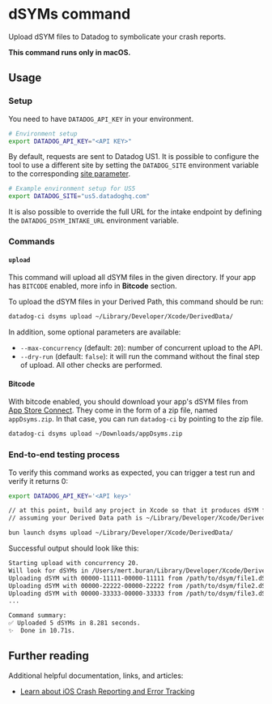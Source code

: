 # dSYMs command

Upload dSYM files to Datadog to symbolicate your crash reports.

**This command runs only in macOS.**

## Usage

### Setup

You need to have `DATADOG_API_KEY` in your environment.

```bash
# Environment setup
export DATADOG_API_KEY="<API KEY>"
```

By default, requests are sent to Datadog US1. It is possible to configure the tool to use a different site by setting the `DATADOG_SITE` environment variable to the corresponding [site parameter][2].

```bash
# Example environment setup for US5
export DATADOG_SITE="us5.datadoghq.com"
```

It is also possible to override the full URL for the intake endpoint by defining the `DATADOG_DSYM_INTAKE_URL` environment variable.

### Commands

#### `upload`

This command will upload all dSYM files in the given directory.
If your app has `BITCODE` enabled, more info in **Bitcode** section.

To upload the dSYM files in your Derived Path, this command should be run:

```bash
datadog-ci dsyms upload ~/Library/Developer/Xcode/DerivedData/
```

In addition, some optional parameters are available:

* `--max-concurrency` (default: `20`): number of concurrent upload to the API.
* `--dry-run` (default: `false`): it will run the command without the final step of upload. All other checks are performed.

#### Bitcode

With bitcode enabled, you should download your app's dSYM files from [App Store Connect](https://appstoreconnect.apple.com/).
They come in the form of a zip file, named `appDsyms.zip`. In that case, you can run `datadog-ci` by pointing to the zip file.

```bash
datadog-ci dsyms upload ~/Downloads/appDsyms.zip
```

### End-to-end testing process

To verify this command works as expected, you can trigger a test run and verify it returns 0:

```bash
export DATADOG_API_KEY='<API key>'

// at this point, build any project in Xcode so that it produces dSYM files in Derived Data path
// assuming your Derived Data path is ~/Library/Developer/Xcode/DerivedData/

bun launch dsyms upload ~/Library/Developer/Xcode/DerivedData/
```

Successful output should look like this:

```bash
Starting upload with concurrency 20. 
Will look for dSYMs in /Users/mert.buran/Library/Developer/Xcode/DerivedData
Uploading dSYM with 00000-11111-00000-11111 from /path/to/dsym/file1.dSYM
Uploading dSYM with 00000-22222-00000-22222 from /path/to/dsym/file2.dSYM
Uploading dSYM with 00000-33333-00000-33333 from /path/to/dsym/file3.dSYM
...

Command summary:
✅ Uploaded 5 dSYMs in 8.281 seconds.
✨  Done in 10.71s.
```

## Further reading

Additional helpful documentation, links, and articles:

- [Learn about iOS Crash Reporting and Error Tracking][1]

[1]: https://docs.datadoghq.com/real_user_monitoring/error_tracking/ios/
[2]: https://docs.datadoghq.com/getting_started/site/#access-the-datadog-site
